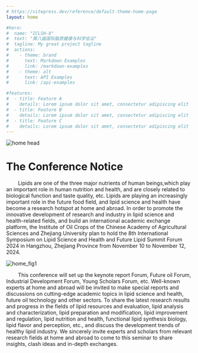 ```yaml
---
# https://vitepress.dev/reference/default-theme-home-page
layout: home

#hero:
#  name: "ICLSH-8"
#  text: "第八届国际脂质健康与科学会议"
#  tagline: My great project tagline
#  actions:
#    - theme: brand
#      text: Markdown Examples
#      link: /markdown-examples
#    - theme: alt
#      text: API Examples
#      link: /api-examples

#features:
#  - title: Feature A
#    details: Lorem ipsum dolor sit amet, consectetur adipiscing elit
#  - title: Feature B
#    details: Lorem ipsum dolor sit amet, consectetur adipiscing elit
#  - title: Feature C
#    details: Lorem ipsum dolor sit amet, consectetur adipiscing elit
---
```


![home head](/home_head.png)

# The Conference Notice

&emsp;&emsp;
Lipids are one of the three major nutrients of human beings,which play an important role in human nutrition and health,
and are closely related to biological function and taste quality, etc. Lipids are playing an increasingly important role
in the future food field, and lipid science and health have become a research hotspot at home and abroad. In order to
promote the innovative development of research and industry in lipid science and health-related fields, and build an
international academic exchange platform, the Institute of Oil Crops of the Chinese Academy of Agricultural Sciences and
Zhejiang University plan to hold the 8th International Symposium on Lipid Science and Health and Future Lipid Summit
Forum 2024 in Hangzhou, Zhejiang Province from November 10 to November 12, 2024.

![home_fig1](/home_img1.png)

&emsp;&emsp;
This conference will set up the keynote report Forum, Future oil Forum, Industrial Development Forum, Young Scholars
Forum, etc. Well-known experts at home and abroad will be invited to make special reports and discussions on
cutting-edge academic topics in lipid science and health, future oil technology and other sectors. To share the latest
research results and progress in the fields of lipid resources and evaluation, lipid analysis and characterization,
lipid preparation and modification, lipid improvement and regulation, lipid nutrition and health, functional lipid
synthesis biology, lipid flavor and perception, etc., and discuss the development trends of healthy lipid industry. We
sincerely invite experts and scholars from relevant research fields at home and abroad to come to this seminar to share
insights, clash ideas and in-depth exchanges.
